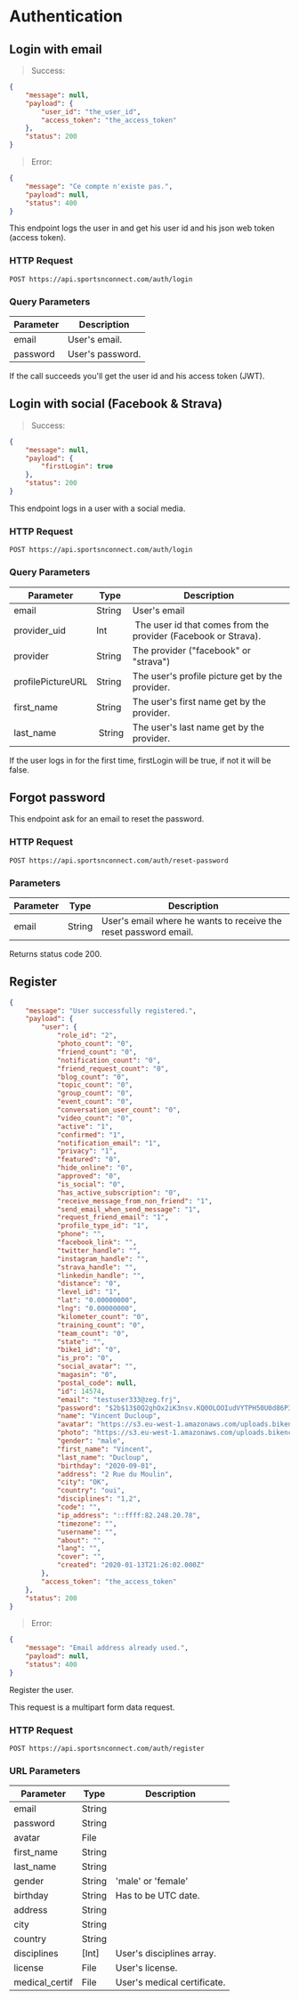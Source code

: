 # Authentication

## Login with email

> Success:

```json
{
    "message": null,
    "payload": {
        "user_id": "the_user_id",
        "access_token": "the_access_token"
    },
    "status": 200
}
```

> Error:

```json
{
    "message": "Ce compte n'existe pas.",
    "payload": null,
    "status": 400
}
```

This endpoint logs the user in and get his user id and his json web token (access token).

### HTTP Request

`POST https://api.sportsnconnect.com/auth/login`

### Query Parameters

Parameter | Description
--------- | -----------
email | User's email.
password | User's password.

<aside class="success">
If the call succeeds you'll get the user id and his access token (JWT).
</aside>

## Login with social (Facebook & Strava)

> Success:

```json
{
    "message": null,
    "payload": {
        "firstLogin": true
    },
    "status": 200
}
```

This endpoint logs in a user with a social media.

### HTTP Request

`POST https://api.sportsnconnect.com/auth/login`

### Query Parameters

Parameter | Type | Description
--------- | ---- | -----------
email | String | User's email
provider_uid | Int | The user id that comes from the provider (Facebook or Strava).
provider | String | The provider ("facebook" or "strava")
profilePictureURL | String | The user's profile picture get by the provider.
first_name | String | The user's first name get by the provider.
last_name | String | The user's last name get by the provider.

<aside class="notice">
If the user logs in for the first time, firstLogin will be true, if not it will be false.
</aside>

## Forgot password

This endpoint ask for an email to reset the password.

### HTTP Request

`POST https://api.sportsnconnect.com/auth/reset-password`

### Parameters

Parameter | Type | Description
--------- | ---- | -----------
email | String | User's email where he wants to receive the reset password email.

<aside class="success">
Returns status code 200.
</aside>

## Register

```json
{
    "message": "User successfully registered.",
    "payload": {
        "user": {
            "role_id": "2",
            "photo_count": "0",
            "friend_count": "0",
            "notification_count": "0",
            "friend_request_count": "0",
            "blog_count": "0",
            "topic_count": "0",
            "group_count": "0",
            "event_count": "0",
            "conversation_user_count": "0",
            "video_count": "0",
            "active": "1",
            "confirmed": "1",
            "notification_email": "1",
            "privacy": "1",
            "featured": "0",
            "hide_online": "0",
            "approved": "0",
            "is_social": "0",
            "has_active_subscription": "0",
            "receive_message_from_non_friend": "1",
            "send_email_when_send_message": "1",
            "request_friend_email": "1",
            "profile_type_id": "1",
            "phone": "",
            "facebook_link": "",
            "twitter_handle": "",
            "instagram_handle": "",
            "strava_handle": "",
            "linkedin_handle": "",
            "distance": "0",
            "level_id": "1",
            "lat": "0.00000000",
            "lng": "0.00000000",
            "kilometer_count": "0",
            "training_count": "0",
            "team_count": "0",
            "state": "",
            "bike1_id": "0",
            "is_pro": "0",
            "social_avatar": "",
            "magasin": "0",
            "postal_code": null,
            "id": 14574,
            "email": "testuser333@zeg.frj",
            "password": "$2b$13$0Q2ghOx2iK3nsv.KQ0OLOOIudVYTPH50U0d86P3DLu8AR3ku54PK2",
            "name": "Vincent Ducloup",
            "avatar": "https://s3.eu-west-1.amazonaws.com/uploads.bikenconnect.com/folder/1578950761340_tmp-85-1578950760008.png",
            "photo": "https://s3.eu-west-1.amazonaws.com/uploads.bikenconnect.com/folder/1578950761340_tmp-85-1578950760008.png",
            "gender": "male",
            "first_name": "Vincent",
            "last_name": "Ducloup",
            "birthday": "2020-09-01",
            "address": "2 Rue du Moulin",
            "city": "OK",
            "country": "oui",
            "disciplines": "1,2",
            "code": "",
            "ip_address": "::ffff:82.248.20.78",
            "timezone": "",
            "username": "",
            "about": "",
            "lang": "",
            "cover": "",
            "created": "2020-01-13T21:26:02.000Z"
        },
        "access_token": "the_access_token"
    },
    "status": 200
}
```

> Error:

```json
{
    "message": "Email address already used.",
    "payload": null,
    "status": 400
}
```

Register the user.

<aside class="notice">
This request is a multipart form data request.
</aside>

### HTTP Request

`POST https://api.sportsnconnect.com/auth/register`

### URL Parameters

Parameter | Type | Description
--------- | ---- | -----------
email | String |
password | String |
avatar | File |
first_name | String |
last_name | String |
gender | String | 'male' or 'female'
birthday | String | Has to be UTC date.
address | String |
city | String |
country | String |
disciplines | [Int] | User's disciplines array.
license | File | User's license.
medical_certif | File | User's medical certificate.